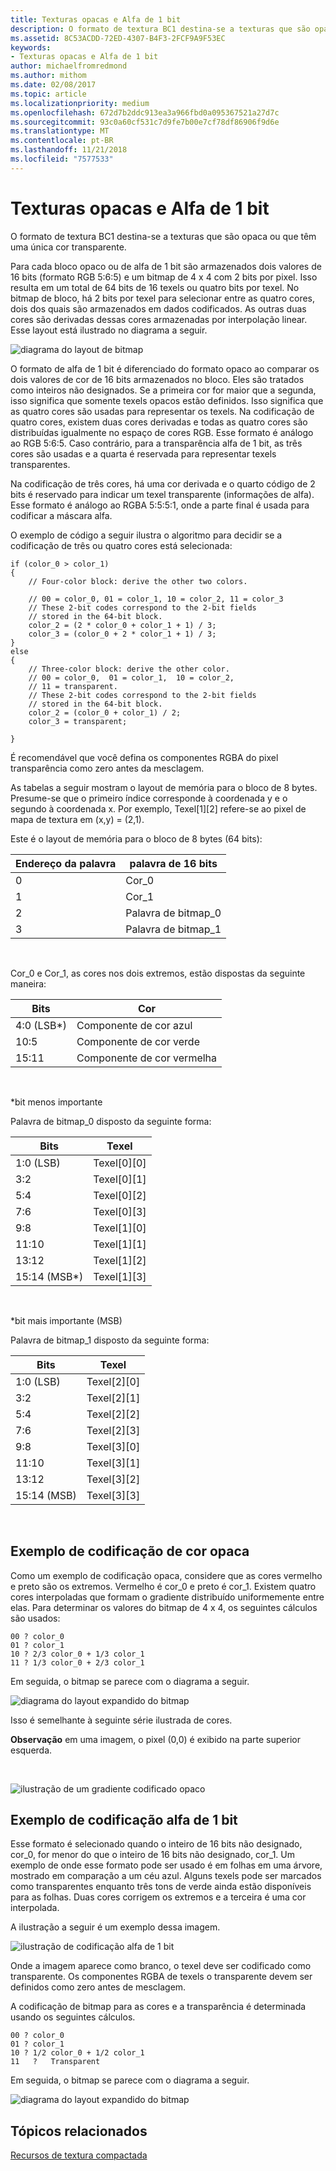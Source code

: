 ```yaml
---
title: Texturas opacas e Alfa de 1 bit
description: O formato de textura BC1 destina-se a texturas que são opaca ou que têm uma única cor transparente.
ms.assetid: 8C53ACDD-72ED-4307-B4F3-2FCF9A9F53EC
keywords:
- Texturas opacas e Alfa de 1 bit
author: michaelfromredmond
ms.author: mithom
ms.date: 02/08/2017
ms.topic: article
ms.localizationpriority: medium
ms.openlocfilehash: 672d7b2ddc913ea3a966fbd0a095367521a27d7c
ms.sourcegitcommit: 93c0a60cf531c7d9fe7b00e7cf78df86906f9d6e
ms.translationtype: MT
ms.contentlocale: pt-BR
ms.lasthandoff: 11/21/2018
ms.locfileid: "7577533"
---
```

# <a name="span-iddirect3dconceptsopaqueand1-bitalphatexturesspanopaque-and-1-bit-alpha-textures"></a><span id="direct3dconcepts.opaque_and_1-bit_alpha_textures"></span>Texturas opacas e Alfa de 1 bit


O formato de textura BC1 destina-se a texturas que são opaca ou que têm uma única cor transparente.

Para cada bloco opaco ou de alfa de 1 bit são armazenados dois valores de 16 bits (formato RGB 5:6:5) e um bitmap de 4 x 4 com 2 bits por pixel. Isso resulta em um total de 64 bits de 16 texels ou quatro bits por texel. No bitmap de bloco, há 2 bits por texel para selecionar entre as quatro cores, dois dos quais são armazenados em dados codificados. As outras duas cores são derivadas dessas cores armazenadas por interpolação linear. Esse layout está ilustrado no diagrama a seguir.

![diagrama do layout de bitmap](images/colors1.png)

O formato de alfa de 1 bit é diferenciado do formato opaco ao comparar os dois valores de cor de 16 bits armazenados no bloco. Eles são tratados como inteiros não designados. Se a primeira cor for maior que a segunda, isso significa que somente texels opacos estão definidos. Isso significa que as quatro cores são usadas para representar os texels. Na codificação de quatro cores, existem duas cores derivadas e todas as quatro cores são distribuídas igualmente no espaço de cores RGB. Esse formato é análogo ao RGB 5:6:5. Caso contrário, para a transparência alfa de 1 bit, as três cores são usadas e a quarta é reservada para representar texels transparentes.

Na codificação de três cores, há uma cor derivada e o quarto código de 2 bits é reservado para indicar um texel transparente (informações de alfa). Esse formato é análogo ao RGBA 5:5:5:1, onde a parte final é usada para codificar a máscara alfa.

O exemplo de código a seguir ilustra o algoritmo para decidir se a codificação de três ou quatro cores está selecionada:

```
if (color_0 > color_1) 
{
    // Four-color block: derive the other two colors. 
    
    // 00 = color_0, 01 = color_1, 10 = color_2, 11 = color_3
    // These 2-bit codes correspond to the 2-bit fields 
    // stored in the 64-bit block.
    color_2 = (2 * color_0 + color_1 + 1) / 3;
    color_3 = (color_0 + 2 * color_1 + 1) / 3;
}    
else
{ 
    // Three-color block: derive the other color.
    // 00 = color_0,  01 = color_1,  10 = color_2,  
    // 11 = transparent.
    // These 2-bit codes correspond to the 2-bit fields 
    // stored in the 64-bit block. 
    color_2 = (color_0 + color_1) / 2;    
    color_3 = transparent;    

}
```

É recomendável que você defina os componentes RGBA do pixel transparência como zero antes da mesclagem.

As tabelas a seguir mostram o layout de memória para o bloco de 8 bytes. Presume-se que o primeiro índice corresponde à coordenada y e o segundo à coordenada x. Por exemplo, Texel\[1\]\[2\] refere-se ao pixel de mapa de textura em (x,y) = (2,1).

Este é o layout de memória para o bloco de 8 bytes (64 bits):

| Endereço da palavra | palavra de 16 bits    |
|--------------|----------------|
| 0            | Cor\_0       |
| 1            | Cor\_1       |
| 2            | Palavra de bitmap\_0 |
| 3            | Palavra de bitmap\_1 |

 

Cor\_0 e Cor\_1, as cores nos dois extremos, estão dispostas da seguinte maneira:

| Bits        | Cor                 |
|-------------|-----------------------|
| 4:0 (LSB\*) | Componente de cor azul  |
| 10:5        | Componente de cor verde |
| 15:11       | Componente de cor vermelha   |

 

\*bit menos importante

Palavra de bitmap\_0 disposto da seguinte forma:

| Bits          | Texel           |
|---------------|-----------------|
| 1:0 (LSB)     | Texel\[0\]\[0\] |
| 3:2           | Texel\[0\]\[1\] |
| 5:4           | Texel\[0\]\[2\] |
| 7:6           | Texel\[0\]\[3\] |
| 9:8           | Texel\[1\]\[0\] |
| 11:10         | Texel\[1\]\[1\] |
| 13:12         | Texel\[1\]\[2\] |
| 15:14 (MSB\*) | Texel\[1\]\[3\] |

 

\*bit mais importante (MSB)

Palavra de bitmap\_1 disposto da seguinte forma:

| Bits        | Texel           |
|-------------|-----------------|
| 1:0 (LSB)   | Texel\[2\]\[0\] |
| 3:2         | Texel\[2\]\[1\] |
| 5:4         | Texel\[2\]\[2\] |
| 7:6         | Texel\[2\]\[3\] |
| 9:8         | Texel\[3\]\[0\] |
| 11:10       | Texel\[3\]\[1\] |
| 13:12       | Texel\[3\]\[2\] |
| 15:14 (MSB) | Texel\[3\]\[3\] |

 

## <a name="span-idexampleofopaquecolorencodingspanspan-idexampleofopaquecolorencodingspanspan-idexampleofopaquecolorencodingspanexample-of-opaque-color-encoding"></a><span id="Example_of_Opaque_Color_Encoding"></span><span id="example_of_opaque_color_encoding"></span><span id="EXAMPLE_OF_OPAQUE_COLOR_ENCODING"></span>Exemplo de codificação de cor opaca


Como um exemplo de codificação opaca, considere que as cores vermelho e preto são os extremos. Vermelho é cor\_0 e preto é cor\_1. Existem quatro cores interpoladas que formam o gradiente distribuído uniformemente entre elas. Para determinar os valores do bitmap de 4 x 4, os seguintes cálculos são usados:

```
00 ? color_0
01 ? color_1
10 ? 2/3 color_0 + 1/3 color_1
11 ? 1/3 color_0 + 2/3 color_1
```

Em seguida, o bitmap se parece com o diagrama a seguir.

![diagrama do layout expandido do bitmap](images/colors2.png)

Isso é semelhante à seguinte série ilustrada de cores.

**Observação**  em uma imagem, o pixel (0,0) é exibido na parte superior esquerda.

 

![ilustração de um gradiente codificado opaco](images/redsquares.png)

## <a name="span-idexampleof1bitalphaencodingspanspan-idexampleof1bitalphaencodingspanspan-idexampleof1bitalphaencodingspanexample-of-1-bit-alpha-encoding"></a><span id="Example_of_1_Bit_Alpha_Encoding"></span><span id="example_of_1_bit_alpha_encoding"></span><span id="EXAMPLE_OF_1_BIT_ALPHA_ENCODING"></span>Exemplo de codificação alfa de 1 bit


Esse formato é selecionado quando o inteiro de 16 bits não designado, cor\_0, for menor do que o inteiro de 16 bits não designado, cor\_1. Um exemplo de onde esse formato pode ser usado é em folhas em uma árvore, mostrado em comparação a um céu azul. Alguns texels pode ser marcados como transparentes enquanto três tons de verde ainda estão disponíveis para as folhas. Duas cores corrigem os extremos e a terceira é uma cor interpolada.

A ilustração a seguir é um exemplo dessa imagem.

![ilustração de codificação alfa de 1 bit](images/greenthing.png)

Onde a imagem aparece como branco, o texel deve ser codificado como transparente. Os componentes RGBA de texels o transparente devem ser definidos como zero antes de mesclagem.

A codificação de bitmap para as cores e a transparência é determinada usando os seguintes cálculos.

```
00 ? color_0
01 ? color_1
10 ? 1/2 color_0 + 1/2 color_1
11   ?   Transparent
```

Em seguida, o bitmap se parece com o diagrama a seguir.

![diagrama do layout expandido do bitmap](images/colors3.png)

## <a name="span-idrelated-topicsspanrelated-topics"></a><span id="related-topics"></span>Tópicos relacionados


[Recursos de textura compactada](compressed-texture-resources.md)

 

 




